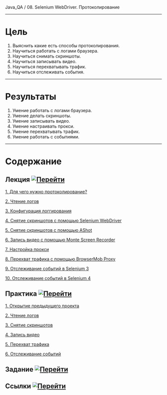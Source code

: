Java_QA / 08. Selenium WebDriver. Протоколирование

***

# Цель

1. Выяснить какие есть способы протоколирования.
2. Научиться работать с логами браузера.
3. Научиться снимать скриншоты.
4. Научиться записывать видео.
5. Научиться перехватывать трафик.
6. Научиться отслеживать события.

***

# Результаты

1. Умение работать с логами браузера.
2. Умение делать скриншоты.
3. Умение записывать видео.
4. Умение настраивать прокси.
5. Умение перехватывать трафик.
6. Умение работать с событиями.

***

# Содержание

## Лекция [![Перейти](https://img.shields.io/badge/-%D0%9F%D0%B5%D1%80%D0%B5%D0%B9%D1%82%D0%B8-blue)](1.%20Лекция.md)

[1. Для чего нужно протоколирование?](1.%20Лекция.md#1-Для-чего-нужно-протоколирование?)

[2. Чтение логов](1.%20Лекция.md#2-Чтение-логов)

[3. Конфигурация логгирования](1.%20Лекция.md#3-Конфигурация-логгирования)

[4. Снятие скриншотов с помощью Selenium WebDriver](1.%20Лекция.md#4-Снятие-скриншотов-с-помощью-Selenium-WebDriver)

[5. Снятие скриншотов с помощью AShot](1.%20Лекция.md#5-Снятие-скриншотов-с-помощью-AShot)

[6. Запись видео с помощью Monte Screen Recorder](1.%20Лекция.md#6-Запись-видео-с-помощью-Monte-Screen-Recorder)

[7. Настройка прокси](1.%20Лекция.md#7-Настройка-прокси)

[8. Перехват трафика с помощью BrowserMob Proxy](1.%20Лекция.md#8-Перехват-трафика-с-помощью-BrowserMob-Proxy)

[9. Отслеживание событий в Selenium 3](1.%20Лекция.md#9-Отслеживание-событий-в-Selenium-3)

[10. Отслеживание событий в Selenium 4](1.%20Лекция.md#10-Отслеживание-событий-в-Selenium-4)

## Практика [![Перейти](https://img.shields.io/badge/-%D0%9F%D0%B5%D1%80%D0%B5%D0%B9%D1%82%D0%B8-blue)](2.%20Практика.md)

[1. Открытие предыдущего проекта](2.%20Практика.md#1-Открытие-предыдущего-проекта)

[2. Чтение логов](2.%20Практика.md#2-Чтение-логов)

[3. Снятие скриншотов](2.%20Практика.md#3-Снятие-скриншотов)

[4. Запись видео](2.%20Практика.md#4-Запись-видео)

[5. Перехват трафика](2.%20Практика.md#5-Перехват-трафика)

[6. Отслеживание событий](2.%20Практика.md#6-Отслеживание-событий)

## Задание [![Перейти](https://img.shields.io/badge/-%D0%9F%D0%B5%D1%80%D0%B5%D0%B9%D1%82%D0%B8-blue)](3.%20Задание.md)

## Ссылки [![Перейти](https://img.shields.io/badge/-%D0%9F%D0%B5%D1%80%D0%B5%D0%B9%D1%82%D0%B8-blue)](4.%20Ссылки.md)